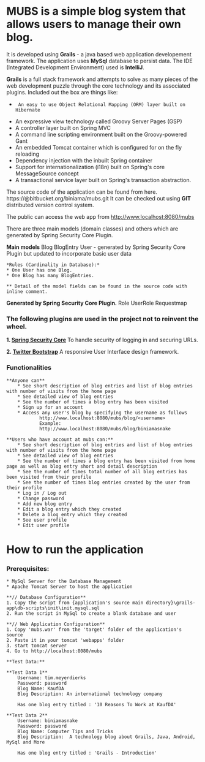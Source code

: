 # MUBS is a simple blog system that allows users to manage their own blog. #

It is developed using **Grails** - a java based web application developement framework. 
The application uses **MySql** database to persist data.
The IDE (Integrated Development Environment) used is **IntelliJ**.

**Grails** is a full stack framework and attempts to solve as many pieces of the web development puzzle through the core technology and its associated plugins. Included out the box are things like:
*      An easy to use Object Relational Mapping (ORM) layer built on Hibernate
* 	An expressive view technology called Groovy Server Pages (GSP)
* 	A controller layer built on Spring MVC
* 	A command line scripting environment built on the Groovy-powered Gant
* 	An embedded Tomcat container which is configured for on the fly reloading
* 	Dependency injection with the inbuilt Spring container
* 	Support for internationalization (i18n) built on Spring's core MessageSource concept
* 	A transactional service layer built on Spring's transaction abstraction.

The source code of the application can be found from here. 
		https://<username>@bitbucket.org/biniama/mubs.git
It can be checked out using **GIT** distributed version control system.

The public can access the web app from
    http://www.localhost:8080/mubs
	
There are three main models (domain classes) and others which are generated by Spring Security Core Plugin.

**Main models**
	Blog
	BlogEntry
	User			- generated by Spring Security Core Plugin but updated to incorporate basic user data

	*Rules (Cardinality in Database):*
	* One User has one Blog.
	* One Blog has many BlogEntries.
	
	** Detail of the model fields can be found in the source code with inline comment.
**Generated by Spring Security Core Plugin.**
	Role
	UserRole
	Requestmap

### The following plugins are used in the project not to reinvent the wheel. ###

**1. [Spring Security Core](http://grails.org/plugin/spring-security-core)**
To handle security of logging in and securing URLs.

**2. [Twitter Bootstrap](http://grails.org/plugin/twitter-bootstrap)**
A responsive User Interface design framework.

### Functionalities ###

	**Anyone can** 
		* See short description of blog entries and list of blog entries with number of visits from the home page
		* See detailed view of blog entries
		* See the number of times a blog entry has been visited
		* Sign up for an account
		* Access any user's blog by specifying the username as follows
				http://www.localhost:8080/mubs/blog/<username>
				Example:
				http://www.localhost:8080/mubs/blog/biniamasnake

	**Users who have account at mubs can:**
        * See short description of blog entries and list of blog entries with number of visits from the home page
		* See detailed view of blog entries
        * See the number of times a blog entry has been visited from home page as well as blog entry short and detail description
        * See the number of times total number of all blog entries has been visited from their profile
        * See the number of times blog entries created by the user from their profile
		* Log in / Log out
		* Change password
		* Add new blog entry
		* Edit a blog entry which they created
		* Delete a blog entry which they created
		* See user profile
		* Edit user profile


# How to run the application #

### Prerequisites: ###

	* MySql Server for the Database Management
	* Apache Tomcat Server to host the application

	**// Database Configuration**
	1. Copy the script from {application's source main directory}\grails-app\db-scripts\init\init.mysql.sql
	2. Run the script in MySql to create a blank database and user

	**// Web Application Configuration**
	1. Copy 'mubs.war' from the 'target' folder of the application's source 
	2. Paste it in your tomcat 'webapps' folder
	3. start tomcat server 
	4. Go to http://localhost:8080/mubs
	
	**Test Data:**
	
	**Test Data 1**
		Username: tim.meyerdierks
		Password: password
		Blog Name: KaufDA
		Blog Description: An international technology company
		
		Has one blog entry titled : '10 Reasons To Work at KaufDA'
	
	**Test Data 2**
		Username: biniamasnake
		Password: password
		Blog Name: Computer Tips and Tricks
		Blog Description:  A technology blog about Grails, Java, Android, MySql and More
	
		Has one blog entry titled : 'Grails - Introduction'
